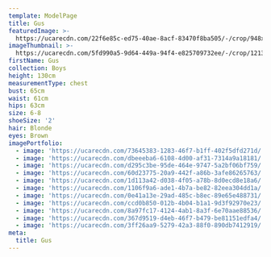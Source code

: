 ```yaml
---
template: ModelPage
title: Gus
featuredImage: >-
  https://ucarecdn.com/22f6e85c-ed75-40ae-8acf-83470f8ba505/-/crop/948x374/0,0/-/preview/
imageThumbnail: >-
  https://ucarecdn.com/5fd990a5-9d64-449a-94f4-e825709732ee/-/crop/1213x1655/171,70/-/preview/
firstName: Gus
collection: Boys
height: 130cm
measurementType: chest
bust: 65cm
waist: 61cm
hips: 63cm
size: 6-8
shoeSize: '2'
hair: Blonde
eyes: Brown
imagePortfolio:
  - image: 'https://ucarecdn.com/73645383-1283-46f7-b1ff-402f5dfd271d/'
  - image: 'https://ucarecdn.com/dbeeeba6-6108-4d00-af31-7314a9a18181/'
  - image: 'https://ucarecdn.com/d295c3be-95de-464e-9747-5a2bf06bf759/'
  - image: 'https://ucarecdn.com/60d23775-20a9-442f-a86b-3afe86265763/'
  - image: 'https://ucarecdn.com/1d113a42-d038-4f05-a78b-8d0ecd8e18a6/'
  - image: 'https://ucarecdn.com/1106f9a6-ade1-4b7a-be82-82eea304dd1a/'
  - image: 'https://ucarecdn.com/0e41a13e-29ad-485c-b8ec-89e65e488731/'
  - image: 'https://ucarecdn.com/ccd0b850-012b-4b04-b1a1-9d3f92970e23/'
  - image: 'https://ucarecdn.com/8a97fc17-4124-4ab1-8a3f-6e70aae88536/'
  - image: 'https://ucarecdn.com/367d9519-d4eb-46f7-b479-be81151edfa4/'
  - image: 'https://ucarecdn.com/3ff26aa9-5279-42a3-88f0-890db7412919/'
meta:
  title: Gus
---
```


